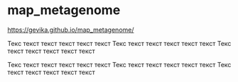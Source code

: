 # map_metagenome
https://gevika.github.io/map_metagenome/

Текс текст текст текст текст текст
Текс текст текст текст текст текст
Текс текст текст текст текст текст

<!-- START-MAP-INSERT -->

<!-- END-MAP-INSERT -->

Текс текст текст текст текст текст
Текс текст текст текст текст текст
Текс текст текст текст текст текст